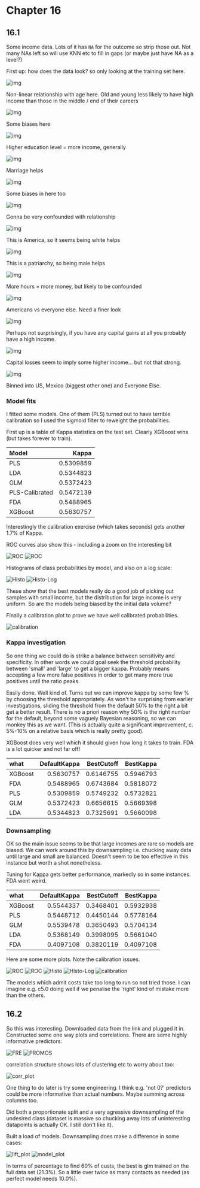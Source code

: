 # Chapter 16
## 16.1

Some income data. Lots of it has `NA` for the outcome so strip those out. Not many NAs left so will use KNN etc to fill in gaps (or maybe just have NA as a level?)

First up: how does the data look? so only looking at the training set here. 

![img](16.1/age.png) 

Non-linear relationship with age here. Old and young less likely to have high income than those in the middle / end of their careers

 ![img](16.1/workclass.png) 
 
 Some biases here
 
 ![img](16.1/education.png) 
 
 Higher education level = more income, generally 
 
 ![img](16.1/marital-status.png) 
 
 Marriage helps 
 
 ![img](16.1/occupation.png) 
 
 Some biases in here too
 
 ![img](16.1/relationship.png) 
 
 Gonna be very confounded with relationship 
 
 ![img](16.1/race.png) 
 
 This is America, so it seems being white helps 
 
 ![img](16.1/sex.png) 
 
 This is a patriarchy, so being male helps 
 
 ![img](16.1/hours-per-week.png) 
 
 More hours = more money, but likely to be confounded
 
 ![img](16.1/native-country.png) 
 
 Americans vs everyone else. Need a finer look 
 
 ![img](16.1/cap_gain_bin.png) 
 
 Perhaps not surprisingly, if you have any capital gains at all you probably have a high income.
 
 ![img](16.1/cap_loss_bin.png) 
 
 Capital losses seem to imply some higher income... but not that strong. 
 
 ![img](16.1/origin.png) 
 
 Binned into US, Mexico (biggest other one) and Everyone Else. 
 
 ### Model fits
 
 I fitted some models. One of them (PLS) turned out to have terrible calibration so I used the sigmoid filter to reweight the probabilities. 
 
 First up is a table of Kappa statistics on the test set. Clearly XGBoost wins (but takes forever to train). 
 
|Model          |     Kappa|
|:--------------|---------:|
|PLS            | 0.5309859|
|LDA            | 0.5344823|
|GLM            | 0.5372423|
|PLS-Calibrated | 0.5472139|
|FDA            | 0.5488965|
|XGBoost        | 0.5630757|
 
Interestingly the calibration exercise (which takes seconds) gets another 1.7% of Kappa. 

ROC curves also show this - including a zoom on the interesting bit

![ROC](16.1/roc_curves.png)
![ROC](16.1/roc_curves_zoom.png)

Histograms of class probabilities by model, and also on a log scale:

![Histo](16.1/histo_plots.png)
![Histo-Log](16.1/histo_plots_log.png)

These show that the best models really do a good job of picking out samples with small income, but the distribution for large income is very uniform. So are the models being biased by the initial data volume? 

Finally a calibration plot to prove we have well calibrated probabilities.

![calibration](16.1/calibration_plot.png)
 
 ### Kappa investigation 
 
 So one thing we could do is strike a balance between sensitivity and specificity. In other words we could goal seek the threshold probability between 'small' and 'large' to get a bigger kappa. Probably means accepting a few more false positives in order to get many more true positives until the ratio peaks. 
 
 Easily done. Well kind of. Turns out we can improve kappa by some few % by choosing the threshold appropriately. As won't be surprising from earlier investigations, sliding the threshold from the default 50% to the right a bit get a better result. There is no a priori reason why 50% is the right number for the default, beyond some vaguely Bayesian reasoning, so we can monkey this as we want. (This is actually quite a significant improvement, c. 5%-10% on a relative basis which is really pretty good). 
 
 XGBoost does very well which it should given how long it takes to train. FDA is a lot quicker and not far off! 
 
|what    | DefaultKappa| BestCutoff| BestKappa|
|:-------|------------:|----------:|---------:|
|XGBoost |    0.5630757|  0.6146755| 0.5946793|
|FDA     |    0.5488965|  0.6743684| 0.5818072|
|PLS     |    0.5309859|  0.5749232| 0.5732821|
|GLM     |    0.5372423|  0.6656615| 0.5669398|
|LDA     |    0.5344823|  0.7325691| 0.5660098|

### Downsampling

OK so the main issue seems to be that large incomes are rare so models are biased. We can work around this by downsampling i.e. chucking away data until large and small are balanced. Doesn't seem to be too effective in this instance but worth a shot nonetheless. 

Tuning for Kappa gets better performance, markedly so in some instances. FDA went weird. 

|what    | DefaultKappa| BestCutoff| BestKappa|
|:-------|------------:|----------:|---------:|
|XGBoost |    0.5544337|  0.3468401| 0.5932938|
|PLS     |    0.5448712|  0.4450144| 0.5778164|
|GLM     |    0.5539478|  0.3650493| 0.5704134|
|LDA     |    0.5368149|  0.3998095| 0.5661040|
|FDA     |    0.4097108|  0.3820119| 0.4097108|

Here are some more plots. Note the calibration issues. 

![ROC](16.1/roc_curves_DS.png)
![ROC](16.1/roc_curves_zoom_DS.png)
![Histo](16.1/histo_plots_DS.png)
![Histo-Log](16.1/histo_plots_log_DS.png)
![calibration](16.1/calibration_plot_DS.png)
 
The models which admit costs take too long to run so not tried those. I can imagine e.g. c5.0 doing well if we penalise the 'right' kind of mistake more than the others. 

## 16.2 

So this was interesting. Downloaded data from the link and plugged it in. Constructed some one way plots and correlations. There are some highly informative predictors:

![FRE](16.2/FRE.png)
![PROMOS](16.2/PROMOS.png)

correlation structure shows lots of clustering etc to worry about too:

![corr_plot](16.2/corr_plot.png)

One thing to do later is try some engineering. I think e.g. 'not 0?' predictors could be more informative than actual numbers. Maybe summing across columns too. 

Did both a proportionate split and a very agressive downsampling of the undesired class (dataset is massive so chucking away lots of uninteresting datapoints is actually OK. I still don't like it). 

Built a load of models. Downsampling does make a difference in some cases: 

![lift_plot](16.2/lift_plot.png)
![model_plot](16.2/model_plot.png)

In terms of percentage to find 60% of custs, the best is glm trained on the full data set (21.3%). So a little over twice as many contacts as needed (as perfect model needs 10.0%). 
